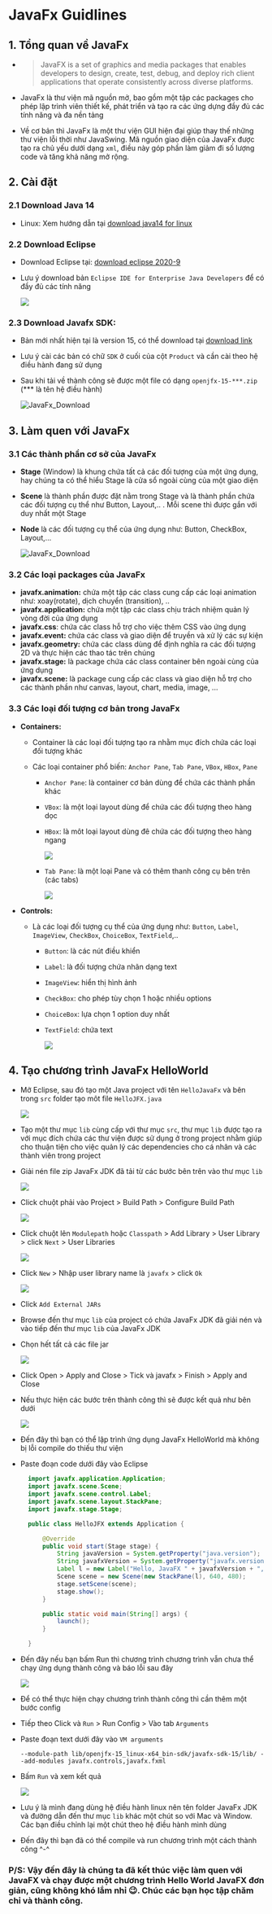 # JavaFx Guidlines

## 1. Tổng quan về JavaFx
- > JavaFX is a set of graphics and media packages that enables developers to design, create, test, debug, and deploy rich client applications that operate consistently across diverse platforms.

- JavaFx là thư viện mã nguồn mở, bao gồm một tập các packages cho phép lập trình viên thiết kế, phát triển và tạo ra các ứng dựng đầy đủ các tính năng và đa nền tảng
- Về cơ bản thì JavaFx là một thư viện GUI hiện đại giúp thay thế những thư viện lỗi thời như JavaSwing. Mã nguồn giao diện của JavaFx được tạo ra chủ yếu dưới dạng `xml`, điều này góp phần làm giảm đi số lượng code và tăng khả năng mở rộng.

## 2. Cài đặt
### 2.1 Download Java 14 
-   Linux: Xem hướng dẫn tại [download java14 for linux](https://linuxhint.com/install_jdk_14_ubuntu/)
  
### 2.2 Download Eclipse
- Download Eclipse tại: [download eclipse 2020-9](https://www.eclipse.org/downloads/packages/release/2020-09/r)
- Lưu ý download bản `Eclipse IDE for Enterprise Java Developers` để có đầy đủ các tính năng
  
  ![](java-dev.png)
  
### 2.3 Download Javafx SDK:
-  Bản mới nhất hiện tại là version 15, có thể download tại [download link](https://gluonhq.com/products/javafx/)
-  Lưu ý cài các bản có chữ `SDK` ở cuối của cột `Product` và cần cài theo hệ điều hành đang sử dụng
-  Sau khi tải về thành công sẽ được một file có dạng `openjfx-15-***.zip` (*** là tên hệ điều hành)
  
    ![JavaFx_Download](javafx-download.png)

## 3. Làm quen với JavaFx
### 3.1 Các thành phần cơ sở của JavaFx

- **Stage** (Window) là khung chứa tất cả các đối tượng của một ứng dụng, hay chúng ta có thể hiểu Stage là cửa sổ ngoài cùng của một giao diện 
- **Scene** là thành phần được đặt nằm trong Stage và là thành phần chứa các đối tượng cụ thể như Button, Layout,.. . Mỗi scene thì được gắn với duy nhất một Stage
- **Node** là các đối tượng cụ thể của ứng dụng như: Button, CheckBox, Layout,...
  
    ![JavaFx_Download](Javafx-stage-scene-node.jpg)

### 3.2 Các loại packages của JavaFx
- **javafx.animation:** chứa một tập các class cung cấp các loại animation như: xoay(rotate), dịch chuyển (transition), ..
- **javafx.application:** chứa một tập các class chịu trách nhiệm quản lý vòng đời của ứng dụng
- **javafx.css**: chứa các class hỗ trợ cho việc thêm CSS vào ứng dụng
- **javafx.event:** chứa các class và giao diện để truyền và xử lý các sự kiện
- **javafx.geometry:** chứa các class dùng để định nghĩa ra các đối tượng 2D và thực hiện các thao tác trên chúng
- **javafx.stage:** là package chứa các class container bên ngoài cùng của ứng dụng
- **javafx.scene:** là package cung cấp các class và giao diện hỗ trợ cho các thành phần như canvas, layout, chart, media, image, ...

### 3.3 Các loại đối tượng cơ bản trong JavaFx
-  **Containers:** 
   - Container là các loại đối tượng tạo ra nhằm mục đích chứa các loại đối tượng khác  
   - Các loại container phổ biến: `Anchor Pane`, `Tab Pane`, `VBox`, `HBox`, `Pane`
     
     +  `Anchor Pane`: là container cơ bản dùng để chứa các thành phần khác
     +  `VBox`: là một loại layout dùng để chứa các đối tượng theo hàng dọc
     +  `HBox`: là môt loại layout dùng đê chứa các đối tượng theo hàng ngang 
     
        ![](2020-10-16-10-42-37.png)

     +  `Tab Pane`: là một loại Pane và có thêm thanh công cụ bên trên (các tabs)
  
        ![](2020-10-16-10-18-15.png)

- **Controls:**
  - Là các loại đối tượng cụ thể của ứng dụng như: `Button`, `Label`, `ImageView`, `CheckBox`, `ChoiceBox`, `TextField`,.. 
    - `Button`: là các nút điều khiển
    - `Label`: là đối tượng chứa nhãn dạng text
    - `ImageView`: hiển thị hình ảnh
    - `CheckBox`: cho phép tùy chọn 1 hoặc nhiều options
    - `ChoiceBox`: lựa chọn 1 option duy nhất
    - `TextField`: chứa text
  
      ![](2020-10-16-11-14-29.png)


## 4. Tạo chương trình JavaFx HelloWorld
- Mở Eclipse, sau đó tạo một Java project với tên `HelloJavaFx` và bên trong `src` folder tạo môt file `HelloJFX.java`
  
  ![](2020-10-14-20-47-04.png)

- Tạo một thư mục `lib` cùng cấp với thư mục `src`, thư mục `lib` được tạo ra với mục đích chứa các thư viện được sử dụng ở trong project nhằm giúp cho thuận tiện cho việc quản lý các dependencies cho cá nhân và các thành viên trong project
- Giải nén file zip JavaFx JDK đã tải từ các bước bên trên vào thư mục `lib`
  
  ![](2020-10-16-11-38-14.png)

- Click chuột phải vào Project > Build Path > Configure Build Path

  ![](2020-10-16-13-55-16.png)

- Click chuột lên `Modulepath` hoặc `Classpath` > Add Library > User Library > click `Next` > User Libraries

  ![](2020-10-16-14-02-18.png)

- Click `New` > Nhập user library name là `javafx` > click `Ok`

  ![](2020-10-16-14-07-50.png)

- Click `Add External JARs`
- Browse đến thư mục `lib` của project có chứa JavaFx JDK đã giải nén và vào tiếp đến thư mục `lib` của JavaFx JDK
- Chọn hết tất cả các file jar

  ![](2020-10-16-14-17-32.png)

- Click Open > Apply and Close > Tick và javafx > Finish > Apply and Close
- Nếu thực hiện các bước trên thành công thì sẽ được kết quả như bên dưới

  ![](2020-10-16-14-16-18.png)

- Đến đây thì bạn có thể lập trình ứng dụng JavaFx HelloWorld mà không bị lỗi compile do thiếu thư viện
- Paste đoạn code dưới đây vào Eclipse

  ```java
    import javafx.application.Application;
    import javafx.scene.Scene;
    import javafx.scene.control.Label;
    import javafx.scene.layout.StackPane;
    import javafx.stage.Stage;

    public class HelloJFX extends Application {

        @Override
        public void start(Stage stage) {
            String javaVersion = System.getProperty("java.version");
            String javafxVersion = System.getProperty("javafx.version");
            Label l = new Label("Hello, JavaFX " + javafxVersion + ", running on Java " + javaVersion + ".");
            Scene scene = new Scene(new StackPane(l), 640, 480);
            stage.setScene(scene);
            stage.show();
        }

        public static void main(String[] args) {
            launch();
        }

    }
  ```
- Đến đây nếu bạn bấm Run thì chương trình chương trình vẫn chưa thể chạy ứng dụng thành công và báo lỗi sau đây
  
  ![](2020-10-16-14-37-14.png)

- Để có thể thực hiện chạy chương trình thành công thì cần thêm một bước config
- Tiếp theo Click và `Run` > Run Config > Vào tab `Arguments` 
- Paste đoạn text dưới đây vào `VM arguments`
  ```
  --module-path lib/openjfx-15_linux-x64_bin-sdk/javafx-sdk-15/lib/ --add-modules javafx.controls,javafx.fxml
  ```
- Bấm `Run` và xem kết quả
  
  ![](2020-10-16-14-48-31.png)

- Lưu ý là mình đang dùng hệ điều hành linux nên tên folder JavaFx JDK và đường dẫn đến thư mục `lib` khác một chút so với Mac và Window. Các bạn điều chỉnh lại một chút theo hệ điều hành mình dùng
- Đến đây thì bạn đã có thể compile và run chương trình một cách thành công ^-^

### P/S: Vậy đến đây là chúng ta đã kết thúc việc làm quen với JavaFX và chạy được một chương trình Hello World JavaFX đơn giản, cũng không khó lắm nhỉ :wink:. Chúc các bạn học tập chăm chỉ và thành công.